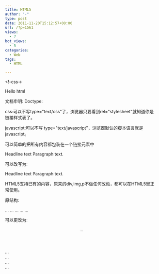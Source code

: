 ```yaml
---
title: HTML5
author: "-"
type: post
date: 2011-11-20T15:12:57+00:00
url: /?p=1561
views:
  - 7
bot_views:
  - 5
categories:
  - Web
tags:
  - HTML

---
```

<!DOCTYPE html>
  
<html>
  
<head>
  
<!-css->
  
<link rel="stylesheet" href="style.css"/>
  
<script src="script.js"></script>

<script type="text/javascript">
  
var myVar="hello";
  
function showAlert() { alert('You triggered an alert!'); }
  
</script>
  
</head>
  
<body>
  
Hello html
  
</body>
  
</html>

文档申明: Doctype: <!DOCTYPE html>

css:可以不写type="text/css"了，浏览器只要看到rel="stylesheet"就知道你是链接样式表了。

<link rel="stylesheet" href="style.css"/>

javascript:可以不写 type="text/javascript"，浏览器默认的脚本语言就是javascript。
  
<script src="script.js"></script>

可以简单的把所有内容都包装在一个链接元素中

  Headline text
 Paragraph text.

可以改写为: 

  
 Headline text
 Paragraph text.
 

HTML5支持已有的内容，原来的div,img,p不做任何改动，都可以在HTML5里正常使用。

原结构: 

  <body>
 ...
 ...
 ...
 ...
 ...
 </body>

可以更改为: 

  <body>
 <header>...</header>
 <nav>...</nav>
 <section>...</section>
 ...</aside>
 <footer>...</footer>
 </body>


